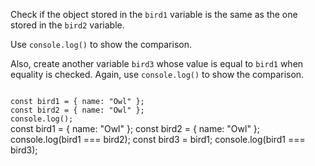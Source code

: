 Check if the object stored
in the `bird1` variable is the same
as the one stored in
the `bird2` variable.

Use `console.log()` to
show the comparison.

Also, create another variable `bird3` whose value is equal to `bird1` when equality is checked.
Again, use `console.log()` to show the comparison.


<codeblock type="exercise" language="javascript" testMode="fixedInput">
<code>
const bird1 = { name: "Owl" };
const bird2 = { name: "Owl" };
console.log();
</code>

<solution>
const bird1 = { name: "Owl" };
const bird2 = { name: "Owl" };
console.log(bird1 === bird2);
const bird3 = bird1;
console.log(bird1 === bird3);
</solution>
</codeblock>